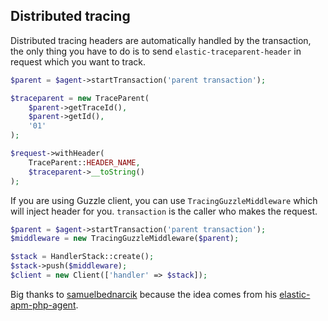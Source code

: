## Distributed tracing
Distributed tracing headers are automatically handled by the transaction, the only thing you have to do is to send `elastic-traceparent-header` in request which you want to track.
```php
$parent = $agent->startTransaction('parent transaction');

$traceparent = new TraceParent(
    $parent->getTraceId(),
    $parent->getId(),
    '01'
);

$request->withHeader(
    TraceParent::HEADER_NAME,
    $traceparent->__toString()
);
```
If you are using Guzzle client, you can use `TracingGuzzleMiddleware` which will inject header for you. `transaction` is the caller who makes the request.
```php
$parent = $agent->startTransaction('parent transaction');
$middleware = new TracingGuzzleMiddleware($parent);

$stack = HandlerStack::create();
$stack->push($middleware);
$client = new Client(['handler' => $stack]);
```

Big thanks to [samuelbednarcik](https://github.com/samuelbednarcik) because the idea comes from his [elastic-apm-php-agent](https://github.com/samuelbednarcik/elastic-apm-php-agent).